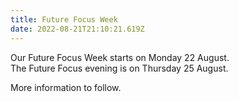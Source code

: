 ```yaml
---
title: Future Focus Week
date: 2022-08-21T21:10:21.619Z
---
```

Our Future Focus Week starts on Monday 22 August.  
The Future Focus evening is on Thursday 25 August.

More information to follow.